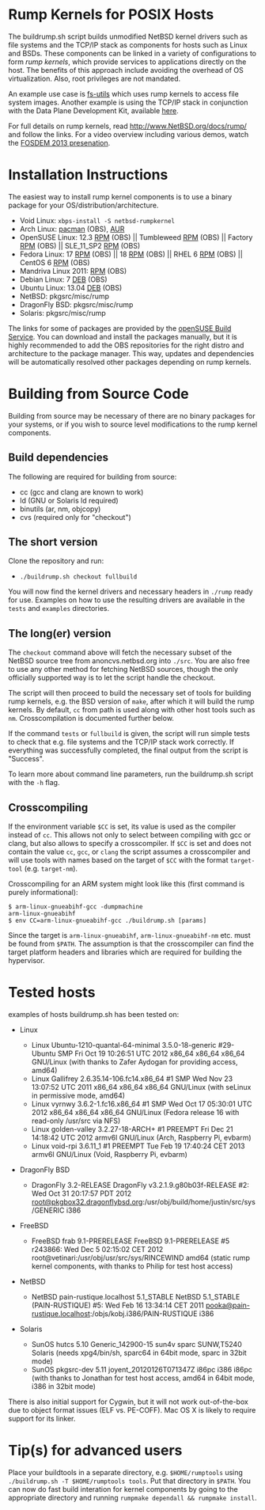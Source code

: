 Rump Kernels for POSIX Hosts
============================

The buildrump.sh script builds unmodified NetBSD kernel drivers such
as file systems and the TCP/IP stack as components for hosts such as
Linux and BSDs.  These components can be linked in a variety
of configurations to form *rump kernels*, which provide services to
applications directly on the host.  The benefits of this approach include
avoiding the overhead of OS virtualization.  Also, root privileges are
not mandated.

An example use case is [fs-utils](http://github.com/stacktic/fs-utils)
which uses rump kernels to access file system images.  Another example
is using the TCP/IP stack in conjunction with the Data Plane Development
Kit, available [here](http://github.com/anttikantee/dpdk-rumptcpip).

For full details on rump kernels, read http://www.NetBSD.org/docs/rump/
and follow the links.
For a video overview including various demos, watch the
[FOSDEM 2013 presenation](http://video.fosdem.org/2013/maintracks/K.1.105/The_Anykernel_and_Rump_Kernels.webm).

Installation Instructions
=========================

The easiest way to install rump kernel components is to use a binary
package for your OS/distribution/architecture.

* Void Linux: `xbps-install -S netbsd-rumpkernel`
* Arch Linux: [pacman](https://build.opensuse.org/package/binaries?package=rump&project=home%3Astaal1978&repository=Arch_Core) (OBS), [AUR](https://aur.archlinux.org/packages/netbsd-rump-cvs/) 
* OpenSUSE Linux:
12.3 [RPM](https://build.opensuse.org/package/binaries?package=rump&project=home%3Astaal1978&repository=openSUSE_12.3) (OBS)
|| Tumbleweed [RPM](https://build.opensuse.org/package/binaries?package=rump&project=home%3Astaal1978&repository=openSUSE_Factory) (OBS)
|| Factory [RPM](https://build.opensuse.org/package/binaries?package=rump&project=home%3Astaal1978&repository=openSUSE_Factory) (OBS)
|| SLE_11_SP2 [RPM](https://build.opensuse.org/package/binaries?package=rump&project=home%3Astaal1978&repository=SLE_11_SP2) (OBS)
* Fedora Linux:
17 [RPM](https://build.opensuse.org/package/binaries?package=rump&project=home%3Astaal1978&repository=Fedora_17) (OBS)
|| 18 [RPM](https://build.opensuse.org/package/binaries?package=rump&project=home%3Astaal1978&repository=Fedora_18) (OBS)
|| RHEL 6 [RPM](https://build.opensuse.org/package/binaries?package=rump&project=home%3Astaal1978&repository=RedHat_RHEL-6) (OBS)
|| CentOS 6 [RPM](https://build.opensuse.org/package/binaries?package=rump&project=home%3Astaal1978&repository=CentOS_CentOS-6) (OBS)
* Mandriva Linux 2011: [RPM](https://build.opensuse.org/package/binaries?package=rump&project=home%3Astaal1978&repository=Mandriva_2011) (OBS)
* Debian Linux:
7 [DEB](https://build.opensuse.org/package/binaries?package=rump&project=home%3Astaal1978&repository=Debian_7.0) (OBS)
* Ubuntu Linux:
13.04 [DEB](https://build.opensuse.org/package/binaries?package=rump&project=home%3Astaal1978&repository=xUbuntu_13.04) (OBS)
* NetBSD: pkgsrc/misc/rump
* DragonFly BSD: pkgsrc/misc/rump
* Solaris: pkgsrc/misc/rump

The links for some of packages are provided by the
[openSUSE Build Service](https://build.opensuse.org/package/show?package=rump&project=home%3Astaal1978). 
You can download and install the packages manually, but it is highly recommended to add the OBS repositories for the right distro and architecture to the package manager. This way, updates and dependencies will be automatically resolved other packages depending on rump kernels.


Building from Source Code
=========================

Building from source may be necessary of there are no binary packages
for your systems, or if you wish to source level modifications to the
rump kernel components.

Build dependencies
------------------

The following are required for building from source:

- cc (gcc and clang are known to work)
- ld (GNU or Solaris ld required)
- binutils (ar, nm, objcopy)
- cvs (required only for "checkout")

The short version
-----------------

Clone the repository and run:

- `./buildrump.sh checkout fullbuild`

You will now find the kernel drivers and necessary headers in `./rump`
ready for use.  Examples on how to use the resulting drivers are available
in the `tests` and `examples` directories.

The long(er) version
--------------------

The `checkout` command above will fetch the necessary subset of the
NetBSD source tree from anoncvs.netbsd.org into `./src`.  You are also
free to use any other method for fetching NetBSD sources, though the
only officially supported way is to let the script handle the checkout.

The script will then proceed to build the necessary set of tools for
building rump kernels, e.g. the BSD version of `make`, after which it
will build the rump kernels.  By default, `cc` from path is used along
with other host tools such as `nm`.  Crosscompilation is documented
further below.

If the command `tests` or `fullbuild` is given, the script will run simple
tests to check that e.g. file systems and the TCP/IP stack work correctly.
If everything was successfully completed, the final output from the
script is "Success".

To learn more about command line parameters, run the buildrump.sh
script with the `-h` flag.

Crosscompiling
--------------

If the environment variable `$CC` is set, its value is used as the compiler
instead of `cc`.  This allows not only to select between compiling with
gcc or clang, but also allows to specify a crosscompiler.  If `$CC` is set
and does not contain the value `cc`, `gcc`, or `clang` the script assumes
a crosscompiler and will use tools with names based on the target of
`$CC` with the format `target-tool` (e.g. `target-nm`).

Crosscompiling for an ARM system might look like this (first command
is purely informational):

	$ arm-linux-gnueabihf-gcc -dumpmachine
	arm-linux-gnueabihf
	$ env CC=arm-linux-gnueabihf-gcc ./buildrump.sh [params]

Since the target is `arm-linux-gnueabihf`, `arm-linux-gnueabihf-nm` etc.
must be found from `$PATH`.  The assumption is that the crosscompiler
can find the target platform headers and libraries which are required
for building the hypervisor.


Tested hosts
============

examples of hosts buildrump.sh has been tested on:

- Linux
    - Linux Ubuntu-1210-quantal-64-minimal 3.5.0-18-generic #29-Ubuntu SMP Fri Oct 19 10:26:51 UTC 2012 x86_64 x86_64 x86_64 GNU/Linux (with thanks to Zafer Aydogan for providing access, amd64)
    - Linux Gallifrey 2.6.35.14-106.fc14.x86_64 #1 SMP Wed Nov 23 13:07:52 UTC 2011 x86_64 x86_64 x86_64 GNU/Linux (with seLinux in permissive mode, amd64)
    - Linux vyrnwy 3.6.2-1.fc16.x86_64 #1 SMP Wed Oct 17 05:30:01 UTC 2012 x86_64 x86_64 x86_64 GNU/Linux (Fedora release 16 with read-only /usr/src via NFS)
    - Linux golden-valley 3.2.27-18-ARCH+ #1 PREEMPT Fri Dec 21 14:18:42 UTC 2012 armv6l GNU/Linux (Arch, Raspberry Pi, evbarm)
    - Linux void-rpi 3.6.11_1 #1 PREEMPT Tue Feb 19 17:40:24 CET 2013 armv6l GNU/Linux (Void, Raspberry Pi, evbarm)

- DragonFly BSD
    - DragonFly  3.2-RELEASE DragonFly v3.2.1.9.g80b03f-RELEASE #2: Wed Oct 31 20:17:57 PDT 2012     root@pkgbox32.dragonflybsd.org:/usr/obj/build/home/justin/src/sys/GENERIC  i386

- FreeBSD
    - FreeBSD frab 9.1-PRERELEASE FreeBSD 9.1-PRERELEASE #5 r243866: Wed Dec  5 02:15:02 CET 2012     root@vetinari:/usr/obj/usr/src/sys/RINCEWIND  amd64 (static rump kernel components, with thanks to Philip for test host access)

- NetBSD
    - NetBSD pain-rustique.localhost 5.1_STABLE NetBSD 5.1_STABLE (PAIN-RUSTIQUE) #5: Wed Feb 16 13:34:14 CET 2011  pooka@pain-rustique.localhost:/objs/kobj.i386/PAIN-RUSTIQUE i386

- Solaris
    - SunOS hutcs 5.10 Generic_142900-15 sun4v sparc SUNW,T5240 Solaris (needs xpg4/bin/sh, sparc64 in 64bit mode, sparc in 32bit mode)
    - SunOS pkgsrc-dev 5.11 joyent_20120126T071347Z i86pc i386 i86pc (with thanks to Jonathan for test host access, amd64 in 64bit mode, i386 in 32bit mode)

There is also initial support for Cygwin, but it will not work
out-of-the-box due to object format issues (ELF vs. PE-COFF).
Mac OS X is likely to require support for its linker.


Tip(s) for advanced users
=========================

Place your buildtools in a separate directory, e.g. `$HOME/rumptools`
using `./buildrump.sh -T $HOME/rumptools tools`.  Put that directory in
`$PATH`.  You can now do fast build interation for kernel components by
going to the appropriate directory and running `rumpmake dependall &&
rumpmake install`.
